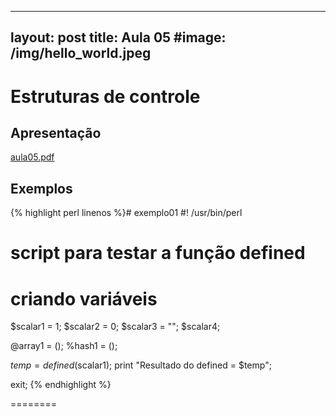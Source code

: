 
---
layout: post
title: Aula 05
#image: /img/hello_world.jpeg
---
# Estruturas de controle

## Apresentação
[aula05.pdf](http://biologia.ib.usp.br/torres/introprog2018/aulas/aula05.pdf)

## Exemplos

{% highlight perl linenos %}# exemplo01
#! /usr/bin/perl 
# script para testar a função defined

# criando variáveis

$scalar1 = 1;
$scalar2 = 0;
$scalar3 = "";
$scalar4; 

@array1 = ();
%hash1 = (); 

$temp = defined($scalar1);
print "Resultado do defined = $temp";

exit;
{% endhighlight %}

========
